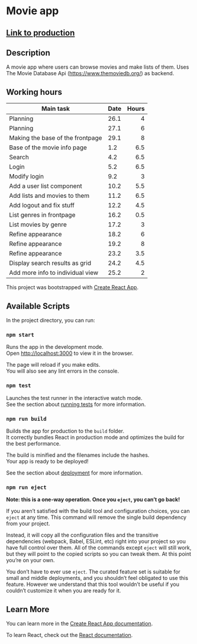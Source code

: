 # Movie app

## [Link to production](https://amazing-northcutt-a6f3bd.netlify.app/)

## Description

A movie app where users can browse movies and make lists of them. Uses The Movie Database Api (https://www.themoviedb.org/) as backend.

## Working hours

| Main task                       | Date  | Hours |
| --------------------------------|:------| -----:|
|Planning                         |26.1   |   4   |
|Planning                         |27.1   |   6   |
|Making the base of the frontpage |29.1   |   8   |
|Base of the movie info page      |1.2    |   6.5 |
|Search                           |4.2    |   6.5 |
|Login                            |5.2    |   6.5 |
|Modify login                     |9.2    |   3   |
|Add a user list component        |10.2   |   5.5 |
|Add lists and movies to them     |11.2   |   6.5 |
|Add logout and fix stuff         |12.2   |   4.5 |
|List genres in frontpage         |16.2   |   0.5 |
|List movies by genre             |17.2   |   3   |
|Refine appearance                |18.2   |   6   |
|Refine appearance                |19.2   |   8   |
|Refine appearance                |23.2   |   3.5 |
|Display search results as grid   |24.2   |   4.5 |
|Add more info to individual view |25.2   |   2   |


This project was bootstrapped with [Create React App](https://github.com/facebook/create-react-app).

## Available Scripts

In the project directory, you can run:

### `npm start`

Runs the app in the development mode.\
Open [http://localhost:3000](http://localhost:3000) to view it in the browser.

The page will reload if you make edits.\
You will also see any lint errors in the console.

### `npm test`

Launches the test runner in the interactive watch mode.\
See the section about [running tests](https://facebook.github.io/create-react-app/docs/running-tests) for more information.

### `npm run build`

Builds the app for production to the `build` folder.\
It correctly bundles React in production mode and optimizes the build for the best performance.

The build is minified and the filenames include the hashes.\
Your app is ready to be deployed!

See the section about [deployment](https://facebook.github.io/create-react-app/docs/deployment) for more information.

### `npm run eject`

**Note: this is a one-way operation. Once you `eject`, you can’t go back!**

If you aren’t satisfied with the build tool and configuration choices, you can `eject` at any time. This command will remove the single build dependency from your project.

Instead, it will copy all the configuration files and the transitive dependencies (webpack, Babel, ESLint, etc) right into your project so you have full control over them. All of the commands except `eject` will still work, but they will point to the copied scripts so you can tweak them. At this point you’re on your own.

You don’t have to ever use `eject`. The curated feature set is suitable for small and middle deployments, and you shouldn’t feel obligated to use this feature. However we understand that this tool wouldn’t be useful if you couldn’t customize it when you are ready for it.

## Learn More

You can learn more in the [Create React App documentation](https://facebook.github.io/create-react-app/docs/getting-started).

To learn React, check out the [React documentation](https://reactjs.org/).
